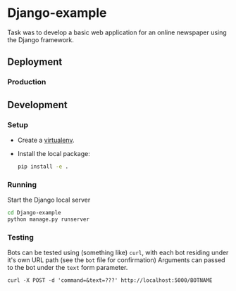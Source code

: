 Django-example
==============
Task was to develop a basic web application for an online newspaper using the Django framework.


## Deployment


### Production


## Development


### Setup

- Create a [virtualenv](https://github.com/partiban21/wiki_docs/blob/master/pyenv_wiki.md#pyenv-wiki).

- Install the local package:

  ```bash
  pip install -e .
  ```

### Running

Start the Django local server

```bash
cd Django-example
python manage.py runserver
```


### Testing

Bots can be tested using (something like) `curl`, with each bot residing under
it's own URL path (see the `bot` file for confirmation)
Arguments can passed to the bot under the `text` form parameter.

```
curl -X POST -d 'command=&text=???' http://localhost:5000/BOTNAME
```

